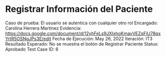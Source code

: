 # Registrar Información del Paciente

Caso de prueba: El usuario se autentica con cualquier otro rol
Encargado: Carolina Herrera Martínez
Evidencia: https://docs.google.com/document/d/12yhFeLs9JXIxhoKmavVEZqFiU78qxYrtR5OSNgJPs3E/edit
Fecha de Ejecución: May 26, 2022
Iteración: IT3
Resultado Esperado: No se muestra el botón de Registrar Paciente
Status: Aprobado
Test Case ID: 6